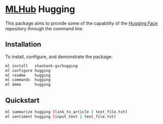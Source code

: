 # [MLHub](https://mlhub.ai) Hugging
This package aims to provide some of the capability of the [Hugging Face](https://huggingface.co/) repository through the command line.

## Installation

To install, configure, and demonstrate the package:


```bash
ml install   shashank-gv/hugging
ml configure hugging
ml readme    hugging
ml commands  hugging
ml demo      hugging
```

## Quickstart

```bash
ml summarize hugging (link_to_article | text_file.txt)
ml sentiment hugging (input_text | text_file.txt)
```

